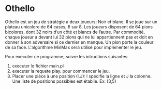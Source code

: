 # Othello
Othello est un jeu de stratégie à deux joueurs: Noir et blanc. Il se joue sur un plateau unicolore de 64 cases, 8 sur 8. Les joueurs disposent de 64 pions bicolores, dont 32 noirs d’un côté et blancs de l’autre. Par commodité, chaque joueur a devant lui 32 pions qui ne lui appartiennent pas et doit en donner à son adversaire si ce dernier en manque. Un pion porte la couleur de sa face.
L'algorithme MinMax sera utilisé pour implémenter le jeu.

Pour executer ce programme, suivre les intructions suivantes:

1) executer le fichier main.pl
2) executer la requete play. pour commencer le jeu.
3) Placer une pièce à une position (I.J): I spécifie la ligne et J la colonne. Une liste de positions possibles est établie. Ex: (3,5)


